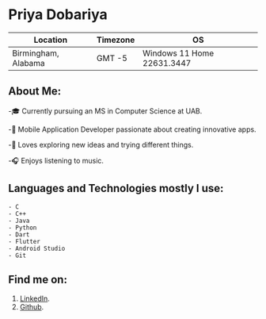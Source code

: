 # Priya Dobariya

| Location               | Timezone      | OS                         |
| ---------------------- | ------------- | -------------------------- |
| Birmingham, Alabama    | GMT -5        | Windows 11 Home 22631.3447 |

## About Me:

-🎓 Currently pursuing an MS in Computer Science at UAB.

-📱 Mobile Application Developer passionate about creating innovative apps.

-🔄 Loves exploring new ideas and trying different things.

-🎧 Enjoys listening to music.

## Languages and Technologies mostly I use:

    - C
    - C++
    - Java
    - Python
    - Dart
    - Flutter
    - Android Studio
    - Git

## Find me on:

1. [LinkedIn](www.linkedin.com/in/priya-dobariya/).
2. [Github](https://github.com/priya0030).
